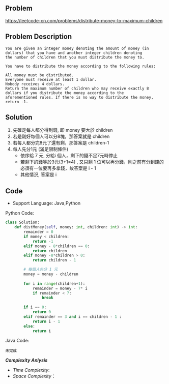 ## Problem

https://leetcode-cn.com/problems/distribute-money-to-maximum-children

## Problem Description

```
You are given an integer money denoting the amount of money (in dollars) that you have and another integer children denoting
the number of children that you must distribute the money to.

You have to distribute the money according to the following rules:

All money must be distributed.
Everyone must receive at least 1 dollar.
Nobody receives 4 dollars.
Return the maximum number of children who may receive exactly 8 dollars if you distribute the money according to the
aforementioned rules. If there is no way to distribute the money, return -1.
```

## Solution
1. 先確定每人都分得到錢, 即 money 要大於 children 
2. 若是剛好每個人可以分8塊，那答案就是 children 
3. 若每人都分完8元了還有剩，那答案是 children-1
4. 每人先分1元 (滿足限制條件)
   * 依序給 7 元, 分給i 個人，剩下的錢不足7元時停止
   * 若剩下的錢等於3元(3+1=4) , 又只剩 1 位可以再分錢，則之前有分到錢的必須有一位要再多拿錢，故答案是  i - 1
   * 其他情況, 答案是 i 



## Code

- Support Language: Java,Python

Python Code:

```py
class Solution:
    def distMoney(self, money: int, children: int) -> int:
        remainder = 0
        if money < children:
            return -1
        elif money - 8*children == 0:
            return children
        elif money -8*children > 0:
            return children - 1

        # 每個人先分 1 元
        money = money - children
            
        for i in range(children+1):
            remainder = money - 7* i
            if remainder < 7:
                break
        
        if i == 0:
            return 0
        elif remainder == 3 and i == children - 1 :
            return i - 1
        else:
            return i
```

Java Code:

```
未完成
```

**_Complexity Anlysis_**

- _Time Complexity_: 
- _Space Complexity_：
